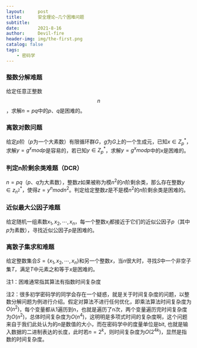 ```yaml
---
layout:     post
title:      安全理论—几个困难问题
subtitle:   
date:       2021-8-16
author:     Devil-fire
header-img: img/the-first.png
catalog: false
tags:
    - 密码学
---
```



### 整数分解难题

给定任意正整数$$n$$，求解$n=pq$中的$p、q$是困难的。

### 离散对数问题

给定$p$阶（$p$为一个大素数）有限循环群$G$，$g$为$G$上的一个生成元，已知$x\in Z_p^{*}$，求解$y=g^{x}mod p$是容易的，若已知$y\in Z_p^{*}$，求解$y=g^{x}mod p$中的$x$是困难的。

### 判定n阶剩余类难题（DCR）

$n=pq$（$p、q$为大素数），整数$z$如果被称为模$n^2$的$n$阶剩余类，那么存在整数$y\in z_{n^2}^*$，使得$z=y^nmodn^2$。判定给定整数$z$是不是模$n^2$的$n$阶剩余类是困难的。

### 近似最大公因子难题

给定随机一组素数$x_1,x_2,\cdots,x_n$，每一个整数$x_i$都接近于它们的近似公因子$p$（其中$p$为素数），寻找近似公因子$p$是困难的。

### 离散子集求和难题

给定整数集合$S=\{x_1,x_2,\cdots,x_n\}$和另一个整数$x$，当$n$很大时，寻找$S$中一个非空子集$T$，满足$T$中元素之和等于$x$是困难的。



注1：困难通常指其算法有指数时间复杂度

注2：很多初学密码学的同学会存在一个疑惑，就是关于时间复杂度的问题，以整数分解问题为例进行介绍。假定对算法不进行任何优化，即乘法算法时间复杂度为$O(n^2)$，每个变量都从1遍历到n，也就是遍历了n次，两个变量遍历完时间复杂度为$O(n^2)$，总体时间复杂度为$O(n^4)$，这明明是多项式时间的复杂度啊，这个问题来自于我们此处认为的$n$是数值的大小，而在密码学中的度量单位是bit, 也就是输入数据的二进制表达的长度，此时若$n=2^k$，则时间复杂度为$O(2^{4k})$，显然是指数的时间复杂度。